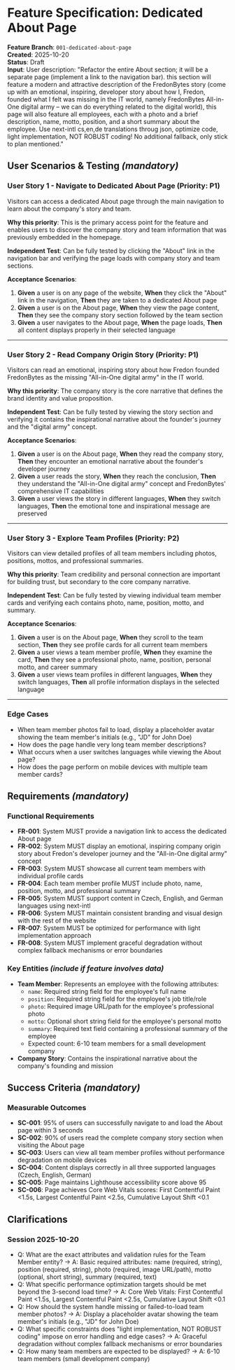 # Feature Specification: Dedicated About Page

**Feature Branch**: `001-dedicated-about-page`  
**Created**: 2025-10-20  
**Status**: Draft  
**Input**: User description: "Refactor the entire About section; it will be a separate page (implement a link to the navigation bar). this section will feature a modern and attractive description of the FredonBytes story (come up with an emotional, inspiring, developer story about how I, Fredon, founded what I felt was missing in the IT world, namely FredonBytes All-in-One digital army – we can do everything related to the digital world), this page will also feature all employees, each with a photo and a brief description, name, motto, position, and a short summary about the employee. Use next-intl cs,en,de translations throug json, optimize code, light implementation, NOT ROBUST coding! No additional fallback, only stick to plan mentioned."

## User Scenarios & Testing *(mandatory)*

### User Story 1 - Navigate to Dedicated About Page (Priority: P1)

Visitors can access a dedicated About page through the main navigation to learn about the company's story and team.

**Why this priority**: This is the primary access point for the feature and enables users to discover the company story and team information that was previously embedded in the homepage.

**Independent Test**: Can be fully tested by clicking the "About" link in the navigation bar and verifying the page loads with company story and team sections.

**Acceptance Scenarios**:

1. **Given** a user is on any page of the website, **When** they click the "About" link in the navigation, **Then** they are taken to a dedicated About page
2. **Given** a user is on the About page, **When** they view the page content, **Then** they see the company story section followed by the team section
3. **Given** a user navigates to the About page, **When** the page loads, **Then** all content displays properly in their selected language

---

### User Story 2 - Read Company Origin Story (Priority: P1)

Visitors can read an emotional, inspiring story about how Fredon founded FredonBytes as the missing "All-in-One digital army" in the IT world.

**Why this priority**: The company story is the core narrative that defines the brand identity and value proposition.

**Independent Test**: Can be fully tested by viewing the story section and verifying it contains the inspirational narrative about the founder's journey and the "digital army" concept.

**Acceptance Scenarios**:

1. **Given** a user is on the About page, **When** they read the company story, **Then** they encounter an emotional narrative about the founder's developer journey
2. **Given** a user reads the story, **When** they reach the conclusion, **Then** they understand the "All-in-One digital army" concept and FredonBytes' comprehensive IT capabilities
3. **Given** a user views the story in different languages, **When** they switch languages, **Then** the emotional tone and inspirational message are preserved

---

### User Story 3 - Explore Team Profiles (Priority: P2)

Visitors can view detailed profiles of all team members including photos, positions, mottos, and professional summaries.

**Why this priority**: Team credibility and personal connection are important for building trust, but secondary to the core company narrative.

**Independent Test**: Can be fully tested by viewing individual team member cards and verifying each contains photo, name, position, motto, and summary.

**Acceptance Scenarios**:

1. **Given** a user is on the About page, **When** they scroll to the team section, **Then** they see profile cards for all current team members
2. **Given** a user views a team member profile, **When** they examine the card, **Then** they see a professional photo, name, position, personal motto, and career summary
3. **Given** a user views team profiles in different languages, **When** they switch languages, **Then** all profile information displays in the selected language

---

### Edge Cases

- When team member photos fail to load, display a placeholder avatar showing the team member's initials (e.g., "JD" for John Doe)
- How does the page handle very long team member descriptions?
- What occurs when a user switches languages while viewing the About page?
- How does the page perform on mobile devices with multiple team member cards?

## Requirements *(mandatory)*

### Functional Requirements

- **FR-001**: System MUST provide a navigation link to access the dedicated About page
- **FR-002**: System MUST display an emotional, inspiring company origin story about Fredon's developer journey and the "All-in-One digital army" concept
- **FR-003**: System MUST showcase all current team members with individual profile cards
- **FR-004**: Each team member profile MUST include photo, name, position, motto, and professional summary
- **FR-005**: System MUST support content in Czech, English, and German languages using next-intl
- **FR-006**: System MUST maintain consistent branding and visual design with the rest of the website
- **FR-007**: System MUST be optimized for performance with light implementation approach
- **FR-008**: System MUST implement graceful degradation without complex fallback mechanisms or error boundaries

### Key Entities *(include if feature involves data)*

- **Team Member**: Represents an employee with the following attributes:
  - `name`: Required string field for the employee's full name
  - `position`: Required string field for the employee's job title/role
  - `photo`: Required image URL/path for the employee's professional photo
  - `motto`: Optional short string field for the employee's personal motto
  - `summary`: Required text field containing a professional summary of the employee
  - Expected count: 6-10 team members for a small development company
- **Company Story**: Contains the inspirational narrative about the company's founding and mission

## Success Criteria *(mandatory)*

### Measurable Outcomes

- **SC-001**: 95% of users can successfully navigate to and load the About page within 3 seconds
- **SC-002**: 90% of users read the complete company story section when visiting the About page
- **SC-003**: Users can view all team member profiles without performance degradation on mobile devices
- **SC-004**: Content displays correctly in all three supported languages (Czech, English, German)
- **SC-005**: Page maintains Lighthouse accessibility score above 95
- **SC-006**: Page achieves Core Web Vitals scores: First Contentful Paint <1.5s, Largest Contentful Paint <2.5s, Cumulative Layout Shift <0.1

## Clarifications

### Session 2025-10-20
- Q: What are the exact attributes and validation rules for the Team Member entity? → A: Basic required attributes: name (required, string), position (required, string), photo (required, image URL/path), motto (optional, short string), summary (required, text)
- Q: What specific performance optimization targets should be met beyond the 3-second load time? → A: Core Web Vitals: First Contentful Paint <1.5s, Largest Contentful Paint <2.5s, Cumulative Layout Shift <0.1
- Q: How should the system handle missing or failed-to-load team member photos? → A: Display a placeholder avatar showing the team member's initials (e.g., "JD" for John Doe)
- Q: What specific constraints does "light implementation, NOT ROBUST coding" impose on error handling and edge cases? → A: Graceful degradation without complex fallback mechanisms or error boundaries
- Q: How many team members are expected to be displayed? → A: 6-10 team members (small development company)
